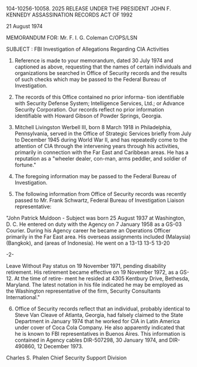 104-10256-10058. 2025 RELEASE UNDER THE PRESIDENT JOHN F. KENNEDY ASSASSINATION RECORDS ACT OF 1992

21 August 1974

MEMORANDUM FOR: Mr. F. I. G. Coleman
C/OPS/LSN

SUBJECT : FBI Investigation of Allegations
Regarding CIA Activities

1. Reference is made to your memorandum, dated 30 July
1974 and captioned as above, requesting that the names of
certain individuals and organizations be searched in Office
of Security records and the results of such checks which may
be passed to the Federal Bureau of Investigation.

2. The records of this Office contained no prior informa-
tion identifiable with Security Defense System; Intelligence
Services, Ltd.; or Advance Security Corporation. Our records
reflect no prior information identifiable with Howard Gibson
of Powder Springs, Georgia.

3. Mitchell Livingston Werbell III, born 8 March 1918
in Philadelphia, Pennsylvania, served in the Office of
Strategic Services briefly from July to December 1945 during
World War II, and has repeatedly come to the attention of
CIA through the intervening years through his activities,
primarily in connection with the Far East and Caribbean areas.
He has a reputation as a "wheeler dealer, con-man, arms peddler,
and soldier of fortune."

4. The foregoing information may be passed to the Federal
Bureau of Investigation.

5. The following information from Office of Security
records was recently passed to Mr. Frank Schwartz, Federal
Bureau of Investigation Liaison representative:

"John Patrick Muldoon - Subject was born 25 August
1937 at Washington, D. C. He entered on duty with the
Agency on 7 January 1958 as a GS-03 Courier. During his
Agency career he became an Operations Officer primarily
in the Far East area. His overseas assignments included
(Malaysia)(Bangkok), and (areas of Indonesia). He went on a
13-13 13-5 13-20

-2-

Leave Without Pay status on 19 November 1971, pending
disability retirement. His retirement became effective
on 19 November 1972, as a GS-12. At the time of retire-
ment he resided at 4305 Kentbury Drive, Bethesda,
Maryland. The latest notation in his file indicated he
may be employed as the Washington representative of the
firm, Security Consultants International."

6. Office of Security records reflect that an individual,
probably identical to Steve Van Cleave of Atlanta, Georgia,
had falsely claimed to the State Department in January 1974
that he worked for CIA in Latin America under cover of Coca
Cola Company. He also apparently indicated that he is known
to FBI representatives in Buenos Aires. This information is
contained in Agency cables DIR-507298, 30 January 1974, and
DIR-490860, 12 December 1973.

Charles S. Phalen
Chief
Security Support Division

